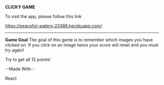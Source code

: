 **CLICKY GAME**

To visit the app, please follow this link

https://peaceful-waters-22486.herokuapp.com/

-----------------------------------------------------------

**Game Goal**
The goal of this game is to remember which images you have clicked on. If you click on 
an image twice your score will reset and you must try again!

Try to get all 12 points!

--Made With--

React